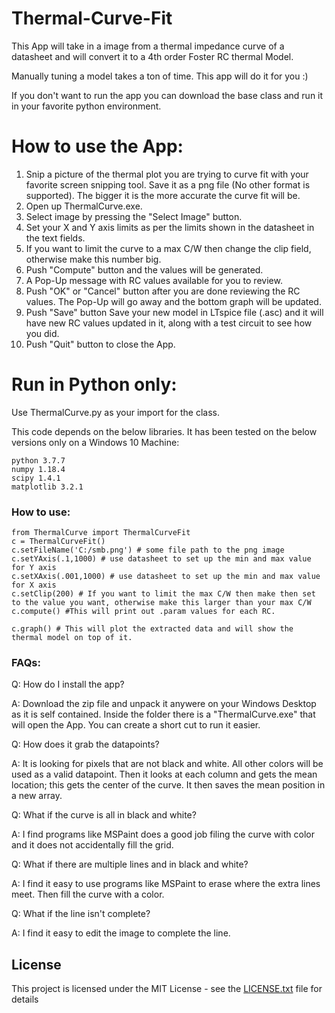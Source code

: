 # Thermal-Curve-Fit
This App will take in a image from a thermal impedance curve of a datasheet and will convert it to a 4th order Foster RC thermal Model.

Manually tuning a model takes a ton of time. This app will do it for you :)

If you don't want to run the app you can download the base class and run it in your favorite python environment. 


# How to use the App:

1) Snip a picture of the thermal plot you are trying to curve fit with your favorite screen snipping tool. Save it as a png file (No other format is supported). The bigger it is the more accurate the curve fit will be.
2) Open up ThermalCurve.exe.
3) Select image by pressing the "Select Image" button.
4) Set your X and Y axis limits as per the limits shown in the datasheet in the text fields.
5) If you want to limit the curve to a max C/W then change the clip field, otherwise make this number big.
6) Push "Compute" button and the values will be generated.
7) A Pop-Up message with RC values available for you to review.
8) Push "OK" or "Cancel" button after you are done reviewing the RC values. The Pop-Up will go away and the bottom graph will be updated.  
9) Push "Save" button Save your new model in LTspice file (.asc) and it will have new RC values updated in it, along with a test circuit to see how you did.
10) Push "Quit" button to close the App. 

# Run in Python only:

Use ThermalCurve.py as your import for the class.

This code depends on the below libraries. It has been tested on the below versions only on a Windows 10 Machine:

```
python 3.7.7
numpy 1.18.4
scipy 1.4.1
matplotlib 3.2.1
```

### How to use:
```
from ThermalCurve import ThermalCurveFit
c = ThermalCurveFit()
c.setFileName('C:/smb.png') # some file path to the png image
c.setYAxis(.1,1000) # use datasheet to set up the min and max value for Y axis
c.setXAxis(.001,1000) # use datasheet to set up the min and max value for X axis
c.setClip(200) # If you want to limit the max C/W then make then set to the value you want, otherwise make this larger than your max C/W
c.compute() #This will print out .param values for each RC.

c.graph() # This will plot the extracted data and will show the thermal model on top of it. 
```

### FAQs:

Q: How do I install the app? 

A: Download the zip file and unpack it anywere on your Windows Desktop as it is self contained. Inside the folder there is a "ThermalCurve.exe" that will open the App. You can create a short cut to run it easier.


Q: How does it grab the datapoints?

A: It is looking for pixels that are not black and white. All other colors will be used as a valid datapoint. Then it looks at each column and gets the mean location; this gets the center of the curve. It then saves the mean position in a new array. 


Q: What if the curve is all in black and white?

A: I find programs like MSPaint does a good job filing the curve with color and it does not accidentally fill the grid.


Q: What if there are multiple lines and in black and white? 

A: I find it easy to use programs like MSPaint to erase where the extra lines meet. Then fill the curve with a color.


Q: What if the line isn't complete?

A: I find it easy to edit the image to complete the line.

## License

This project is licensed under the MIT License - see the [LICENSE.txt](LICENSE.txt) file for details

